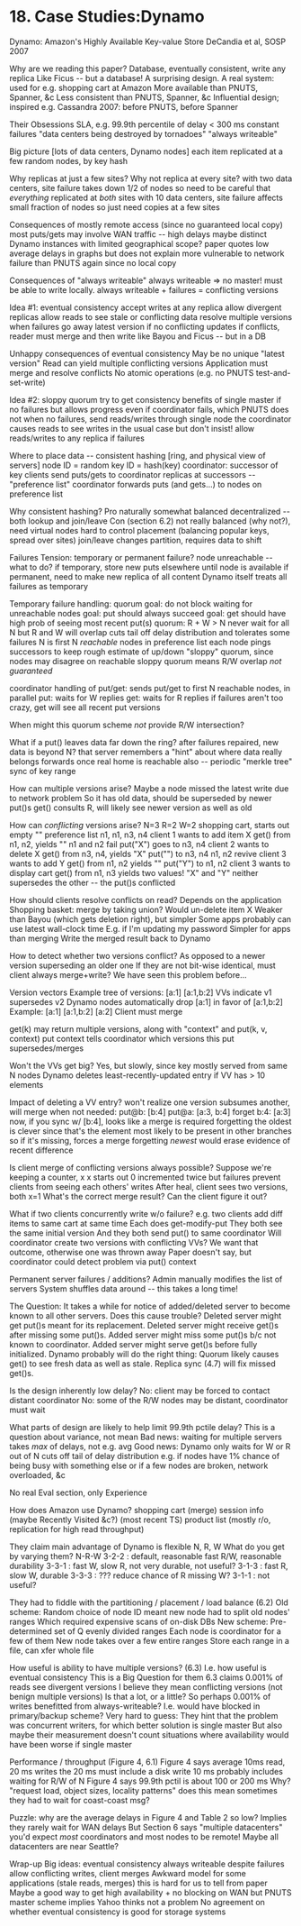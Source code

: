 # 18. Case Studies:Dynamo

Dynamo: Amazon's Highly Available Key-value Store
DeCandia et al, SOSP 2007

Why are we reading this paper?
  Database, eventually consistent, write any replica
    Like Ficus -- but a database! A surprising design.
  A real system: used for e.g. shopping cart at Amazon
  More available than PNUTS, Spanner, &c
  Less consistent than PNUTS, Spanner, &c
  Influential design; inspired e.g. Cassandra
  2007: before PNUTS, before Spanner

Their Obsessions
  SLA, e.g. 99.9th percentile of delay < 300 ms
  constant failures
  "data centers being destroyed by tornadoes"
  "always writeable"

Big picture
  [lots of data centers, Dynamo nodes]
  each item replicated at a few random nodes, by key hash

Why replicas at just a few sites? Why not replica at every site?
  with two data centers, site failure takes down 1/2 of nodes
    so need to be careful that *everything* replicated at *both* sites
  with 10 data centers, site failure affects small fraction of nodes
    so just need copies at a few sites

Consequences of mostly remote access (since no guaranteed local copy)
  most puts/gets may involve WAN traffic -- high delays
    maybe distinct Dynamo instances with limited geographical scope?
    paper quotes low average delays in graphs but does not explain
  more vulnerable to network failure than PNUTS
    again since no local copy

Consequences of "always writeable"
  always writeable => no master! must be able to write locally.
  always writeable + failures = conflicting versions

Idea #1: eventual consistency
  accept writes at any replica
  allow divergent replicas
  allow reads to see stale or conflicting data
  resolve multiple versions when failures go away
    latest version if no conflicting updates
    if conflicts, reader must merge and then write
  like Bayou and Ficus -- but in a DB

Unhappy consequences of eventual consistency
  May be no unique "latest version"
  Read can yield multiple conflicting versions
  Application must merge and resolve conflicts
  No atomic operations (e.g. no PNUTS test-and-set-write)

Idea #2: sloppy quorum
  try to get consistency benefits of single master if no failures
    but allows progress even if coordinator fails, which PNUTS does not
  when no failures, send reads/writes through single node
    the coordinator
    causes reads to see writes in the usual case
  but don't insist! allow reads/writes to any replica if failures

Where to place data -- consistent hashing
  [ring, and physical view of servers]
  node ID = random
  key ID = hash(key)
  coordinator: successor of key
    clients send puts/gets to coordinator
  replicas at successors -- "preference list"
  coordinator forwards puts (and gets...) to nodes on preference list

Why consistent hashing?
  Pro
    naturally somewhat balanced
    decentralized -- both lookup and join/leave
  Con (section 6.2)
    not really balanced (why not?), need virtual nodes
    hard to control placement (balancing popular keys, spread over sites)
    join/leave changes partition, requires data to shift

Failures
  Tension: temporary or permanent failure?
    node unreachable -- what to do?
    if temporary, store new puts elsewhere until node is available
    if permanent, need to make new replica of all content
  Dynamo itself treats all failures as temporary

Temporary failure handling: quorum
  goal: do not block waiting for unreachable nodes
  goal: put should always succeed
  goal: get should have high prob of seeing most recent put(s)
  quorum: R + W > N
    never wait for all N
    but R and W will overlap
    cuts tail off delay distribution and tolerates some failures
  N is first N *reachable* nodes in preference list
    each node pings successors to keep rough estimate of up/down
    "sloppy" quorum, since nodes may disagree on reachable
  sloppy quorum means R/W overlap *not guaranteed*

coordinator handling of put/get:
  sends put/get to first N reachable nodes, in parallel
  put: waits for W replies
  get: waits for R replies
  if failures aren't too crazy, get will see all recent put versions

When might this quorum scheme *not* provide R/W intersection?

What if a put() leaves data far down the ring?
  after failures repaired, new data is beyond N?
  that server remembers a "hint" about where data really belongs
  forwards once real home is reachable
  also -- periodic "merkle tree" sync of key range

How can multiple versions arise?
  Maybe a node missed the latest write due to network problem
  So it has old data, should be superseded by newer put()s
  get() consults R, will likely see newer version as well as old

How can *conflicting* versions arise?
  N=3 R=2 W=2
  shopping cart, starts out empty ""
  preference list n1, n1, n3, n4
  client 1 wants to add item X
    get() from n1, n2, yields ""
    n1 and n2 fail
    put("X") goes to n3, n4
  client 2 wants to delete X
    get() from n3, n4, yields "X"
    put("") to n3, n4
  n1, n2 revive
  client 3 wants to add Y
    get() from n1, n2 yields ""
    put("Y") to n1, n2
  client 3 wants to display cart
    get() from n1, n3 yields two values!
      "X" and "Y"
      neither supersedes the other -- the put()s conflicted

How should clients resolve conflicts on read?
  Depends on the application
  Shopping basket: merge by taking union?
    Would un-delete item X
    Weaker than Bayou (which gets deletion right), but simpler
  Some apps probably can use latest wall-clock time
    E.g. if I'm updating my password
    Simpler for apps than merging
  Write the merged result back to Dynamo

How to detect whether two versions conflict?
  As opposed to a newer version superseding an older one
  If they are not bit-wise identical, must client always merge+write?
  We have seen this problem before...

Version vectors
  Example tree of versions:
    [a:1]
           [a:1,b:2]
    VVs indicate v1 supersedes v2
    Dynamo nodes automatically drop [a:1] in favor of [a:1,b:2]
  Example:
    [a:1]
           [a:1,b:2]
    [a:2]
    Client must merge

get(k) may return multiple versions, along with "context"
  and put(k, v, context)
  put context tells coordinator which versions this put supersedes/merges

Won't the VVs get big?
  Yes, but slowly, since key mostly served from same N nodes
  Dynamo deletes least-recently-updated entry if VV has > 10 elements

Impact of deleting a VV entry?
  won't realize one version subsumes another, will merge when not needed:
    put@b: [b:4]
    put@a: [a:3, b:4]
    forget b:4: [a:3]
    now, if you sync w/ [b:4], looks like a merge is required
  forgetting the oldest is clever
    since that's the element most likely to be present in other branches
    so if it's missing, forces a merge
    forgetting *newest* would erase evidence of recent difference

Is client merge of conflicting versions always possible?
  Suppose we're keeping a counter, x
  x starts out 0
  incremented twice
  but failures prevent clients from seeing each others' writes
  After heal, client sees two versions, both x=1
  What's the correct merge result?
  Can the client figure it out?

What if two clients concurrently write w/o failure?
  e.g. two clients add diff items to same cart at same time
  Each does get-modify-put
  They both see the same initial version
  And they both send put() to same coordinator
  Will coordinator create two versions with conflicting VVs?
    We want that outcome, otherwise one was thrown away
    Paper doesn't say, but coordinator could detect problem via put() context

Permanent server failures / additions?
  Admin manually modifies the list of servers
  System shuffles data around -- this takes a long time!

The Question:
  It takes a while for notice of added/deleted server to become known
    to all other servers. Does this cause trouble?
  Deleted server might get put()s meant for its replacement.
  Deleted server might receive get()s after missing some put()s.
  Added server might miss some put()s b/c not known to coordinator.
  Added server might serve get()s before fully initialized.
  Dynamo probably will do the right thing:
    Quorum likely causes get() to see fresh data as well as stale.
    Replica sync (4.7) will fix missed get()s.

Is the design inherently low delay?
  No: client may be forced to contact distant coordinator
  No: some of the R/W nodes may be distant, coordinator must wait

What parts of design are likely to help limit 99.9th pctile delay?
  This is a question about variance, not mean
  Bad news: waiting for multiple servers takes *max* of delays, not e.g. avg
  Good news: Dynamo only waits for W or R out of N
    cuts off tail of delay distribution
    e.g. if nodes have 1% chance of being busy with something else
    or if a few nodes are broken, network overloaded, &c

No real Eval section, only Experience

How does Amazon use Dynamo?
  shopping cart (merge)
  session info (maybe Recently Visited &c?) (most recent TS)
  product list (mostly r/o, replication for high read throughput)

They claim main advantage of Dynamo is flexible N, R, W
  What do you get by varying them?
  N-R-W
  3-2-2 : default, reasonable fast R/W, reasonable durability
  3-3-1 : fast W, slow R, not very durable, not useful?
  3-1-3 : fast R, slow W, durable
  3-3-3 : ??? reduce chance of R missing W?
  3-1-1 : not useful?

They had to fiddle with the partitioning / placement / load balance (6.2)
  Old scheme:
    Random choice of node ID meant new node had to split old nodes' ranges
    Which required expensive scans of on-disk DBs
  New scheme:
    Pre-determined set of Q evenly divided ranges
    Each node is coordinator for a few of them
    New node takes over a few entire ranges
    Store each range in a file, can xfer whole file

How useful is ability to have multiple versions? (6.3)
  I.e. how useful is eventual consistency
  This is a Big Question for them
  6.3 claims 0.001% of reads see divergent versions
    I believe they mean conflicting versions (not benign multiple versions)
    Is that a lot, or a little?
  So perhaps 0.001% of writes benefitted from always-writeable?
    I.e. would have blocked in primary/backup scheme?
  Very hard to guess:
    They hint that the problem was concurrent writers, for which
      better solution is single master
    But also maybe their measurement doesn't count situations where
      availability would have been worse if single master

Performance / throughput (Figure 4, 6.1)
  Figure 4 says average 10ms read, 20 ms writes
    the 20 ms must include a disk write
    10 ms probably includes waiting for R/W of N
  Figure 4 says 99.9th pctil is about 100 or 200 ms
    Why?
    "request load, object sizes, locality patterns"
    does this mean sometimes they had to wait for coast-coast msg? 

Puzzle: why are the average delays in Figure 4 and Table 2 so low?
  Implies they rarely wait for WAN delays
  But Section 6 says "multiple datacenters"
    you'd expect *most* coordinators and most nodes to be remote!
    Maybe all datacenters are near Seattle?

Wrap-up
  Big ideas:
    eventual consistency
    always writeable despite failures
    allow conflicting writes, client merges
  Awkward model for some applications (stale reads, merges)
    this is hard for us to tell from paper
  Maybe a good way to get high availability + no blocking on WAN
    but PNUTS master scheme implies Yahoo thinks not a problem
  No agreement on whether eventual consistency is good for storage systems